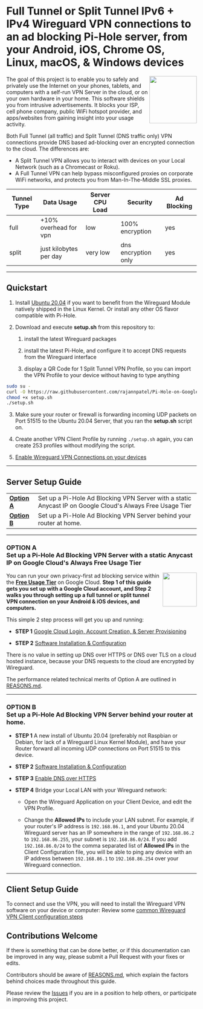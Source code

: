 # Full Tunnel or Split Tunnel IPv6 + IPv4 Wireguard VPN connections to an ad blocking Pi-Hole server, from your Android, iOS, Chrome OS, Linux, macOS, & Windows devices

<img src="./images/data-privacy-risk.svg" width="125" align="right">

The goal of this project is to enable you to safely and privately use the Internet on your phones, tablets, and computers with a self-run VPN Server in the cloud, or on your own hardware in your home. This software shields you from intrusive advertisements. It blocks your ISP, cell phone company, public WiFi hotspot provider, and apps/websites from gaining insight into your usage activity.

Both Full Tunnel (all traffic) and Split Tunnel (DNS traffic only) VPN connections provide DNS based ad-blocking over an encrypted connection to the cloud. The differences are:

- A Split Tunnel VPN allows you to interact with devices on your Local Network (such as a Chromecast or Roku).
- A Full Tunnel VPN can help bypass misconfigured proxies on corporate WiFi networks, and protects you from Man-In-The-Middle SSL proxies.

| Tunnel Type | Data Usage | Server CPU Load | Security | Ad Blocking |
| -- | -- | -- | -- | -- |
| full | +10% overhead for vpn | low | 100% encryption | yes
| split | just kilobytes per day | very low | dns encryption only | yes

---

## Quickstart

1.  Install [Ubuntu 20.04](https://ubuntu.com/download/server) if you want to benefit from the Wireguard Module natively shipped in the Linux Kernel. Or install any other OS flavor compatible with Pi-Hole.

2.  Download and execute **setup.sh** from this repository to:

    1.  install the latest Wireguard packages

    2.  install the latest Pi-Hole, and configure it to accept DNS requests from the Wireguard interface

    3.  display a QR Code for 1 Split Tunnel VPN Profile, so you can import the VPN Profile to your device without having to type anything

```bash
sudo su -
curl -O https://raw.githubusercontent.com/rajannpatel/Pi-Hole-on-Google-Compute-Engine-Free-Tier-with-Full-Tunnel-and-Split-Tunnel-Wireguard-VPN-Configs/master/setup.sh
chmod +x setup.sh
./setup.sh 
```

3.  Make sure your router or firewall is forwarding incoming UDP packets on Port 51515 to the Ubuntu 20.04 Server, that you ran the **setup.sh** script on.

4.  Create another VPN Client Profile by running `./setup.sh` again, you can create 253 profiles without modifying the script.

5.  [Enable Wireguard VPN Connections on your devices](./CONNECTING-TO-WG-VPN.md)

---

## Server Setup Guide

<table>
    <tbody>
        <tr>
            <td><b><a href="#option-a--set-up-a-pi-hole-ad-blocking-vpn-server-with-a-static-anycast-ip-on-google-clouds-always-free-usage-tier">Option A</a></b></td>
            <td>Set up a Pi-Hole Ad Blocking VPN Server with a static Anycast IP on Google Cloud's Always Free Usage Tier</td>
        </tr>
        <tr>
            <td><b><a href="#option-b--set-up-a-pi-hole-ad-blocking-vpn-server-behind-your-router-at-home">Option B</a></b></td>
            <td>Set up a Pi-Hole Ad Blocking VPN Server behind your router at home.</td>
        </tr>
    </tbody>
</table>

---

### OPTION A <br> Set up a Pi-Hole Ad Blocking VPN Server with a static Anycast IP on Google Cloud's Always Free Usage Tier

<img src="./images/upfront-cost.svg" width="90" align="right">

You can run your own privacy-first ad blocking service within the **[Free Usage Tier](https://cloud.google.com/free/)** on Google Cloud. **Step 1 of this guide gets you set up with a Google Cloud account, and Step 2 walks you through setting up a full tunnel or split tunnel VPN connection on your Android & iOS devices, and computers.**

This simple 2 step process will get you up and running:

- **STEP 1** [Google Cloud Login, Account Creation, & Server Provisioning](./GOOGLE-CLOUD.md)

- **STEP 2** [Software Installation & Configuration](./CONFIGURATION.md)

There is no value in setting up DNS over HTTPS or DNS over TLS on a cloud hosted instance, because your DNS requests to the cloud are encrypted by Wireguard.

The performance related technical merits of Option A are outlined in [REASONS.md](./REASONS.md).

---

### OPTION B <br> Set up a Pi-Hole Ad Blocking VPN Server behind your router at home.

- **STEP 1** A new install of Ubuntu 20.04 (preferably not Raspbian or Debian, for lack of a Wireguard Linux Kernel Module), and have your Router forward all incoming UDP connections on Port 51515 to this device.

- **STEP 2** [Software Installation & Configuration](./CONFIGURATION.md)

- **STEP 3** [Enable DNS over HTTPS](https://docs.pi-hole.net/guides/dns-over-https/)

- **STEP 4** Bridge your Local LAN with your Wireguard network:

  - Open the Wireguard Application on your Client Device, and edit the VPN Profile.

  - Change the **Allowed IPs** to include your LAN subnet. For example, if your router's IP address is `192.168.86.1`, and your Ubuntu 20.04 Wireguard server has an IP somewhere in the range of `192.168.86.2` to `192.168.86.255`, your subnet is `192.168.86.0/24`. If you add `192.168.86.0/24` to the comma separated list of **Allowed IPs** in the Client Configuration file, you will be able to ping any device with an IP address between `192.168.86.1` to `192.168.86.254` over your Wireguard connection.

---

## Client Setup Guide

To connect and use the VPN, you will need to install the Wireguard VPN software on your device or computer: Review some [common Wireguard VPN Client configuration steps](./CONNECTING-TO-WG-VPN.md)

## Contributions Welcome

If there is something that can be done better, or if this documentation can be improved in any way, please submit a Pull Request with your fixes or edits.

Contributors should be aware of [REASONS.md](./REASONS.md), which explain the factors behind choices made throughout this guide.

Please review the [Issues](https://github.com/rajannpatel/Pi-Hole-on-Google-Compute-Engine-Free-Tier-with-Full-Tunnel-and-Split-Tunnel-Wireguard-VPN-Configs/issues) if you are in a position to help others, or participate in improving this project.
